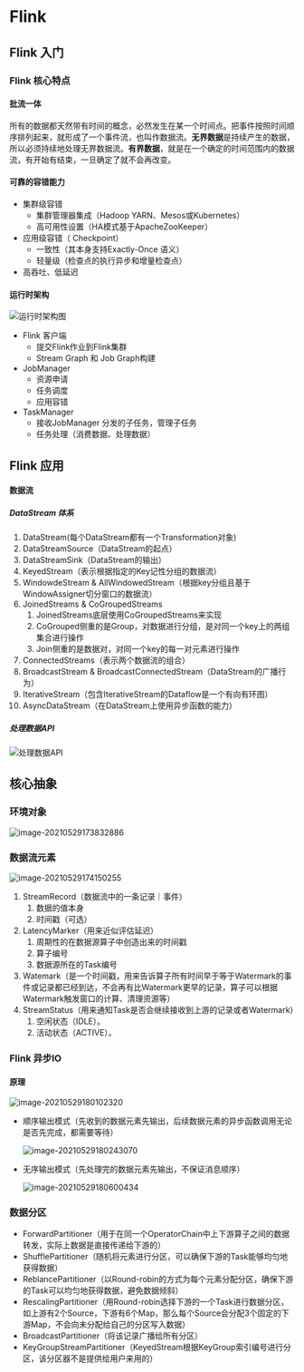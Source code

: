 # Flink

## Flink 入门

### Flink 核心特点

#### 批流一体

所有的数据都天然带有时间的概念，必然发生在某一个时间点。把事件按照时间顺序排列起来，就形成了一个事件流，也叫作数据流。**无界数据**是持续产生的数据，所以必须持续地处理无界数据流。**有界数据**，就是在一个确定的时间范围内的数据流，有开始有结束，一旦确定了就不会再改变。

#### 可靠的容错能力

- 集群级容错
  - 集群管理器集成（Hadoop YARN、Mesos或Kubernetes）
  - 高可用性设置（HA模式基于ApacheZooKeeper）
- 应用级容错（ Checkpoint）
  - 一致性（其本身支持Exactly-Once 语义）
  - 轻量级（检查点的执行异步和增量检查点）
- 高吞吐、低延迟

#### 运行时架构

![运行时架构图](imges/image-20210529162511187.png)

- Flink 客户端
  - 提交Flink作业到Flink集群
  - Stream Graph 和 Job Graph构建
- JobManager
  - 资源申请
  - 任务调度
  - 应用容错
- TaskManager
  - 接收JobManager 分发的子任务，管理子任务
  - 任务处理（消费数据、处理数据）

##  Flink 应用

#### 数据流

##### DataStream 体系

1. DataStream(每个DataStream都有一个Transformation对象)
2. DataStreamSource（DataStream的起点）
3. DataStreamSink（DataStream的输出）
4. KeyedStream（表示根据指定的Key记性分组的数据流）
5. WindowdeStream & AllWindowedStream（根据key分组且基于WindowAssigner切分窗口的数据流）
6. JoinedStreams & CoGroupedStreams
   1. JoinedStreams底层使用CoGroupedStreams来实现
   2. CoGrouped侧重的是Group，对数据进行分组，是对同一个key上的两组集合进行操作
   3. Join侧重的是数据对，对同一个key的每一对元素进行操作
7. ConnectedStreams（表示两个数据流的组合）
8. BroadcastStream & BroadcastConnectedStream（DataStream的广播行为）
9. IterativeStream（包含IterativeStream的Dataflow是一个有向有环图）
10. AsyncDataStream（在DataStream上使用异步函数的能力）

##### 处理数据API

![处理数据API](imges/image-20210529172714915.png)



## 核心抽象

### 环境对象

![image-20210529173832886](imges/image-20210529173832886.png)

### 数据流元素

![image-20210529174150255](imges/image-20210529174150255.png)

1. StreamRecord（数据流中的一条记录｜事件）
   1. 数据的值本身
   2. 时间戳（可选）
2. LatencyMarker（用来近似评估延迟）
   1. 周期性的在数据源算子中创造出来的时间戳
   2. 算子编号
   3. 数据源所在的Task编号
3. Watemark（是一个时间戳，用来告诉算子所有时间早于等于Watermark的事件或记录都已经到达，不会再有比Watermark更早的记录，算子可以根据Watermark触发窗口的计算、清理资源等）
4. StreamStatus（用来通知Task是否会继续接收到上游的记录或者Watermark）
   1. 空闲状态（IDLE）。
   2. 活动状态（ACTIVE）。

###  Flink 异步IO

#### 原理

![image-20210529180102320](imges/image-20210529180102320.png)

- 顺序输出模式（先收到的数据元素先输出，后续数据元素的异步函数调用无论是否先完成，都需要等待）

  ![image-20210529180243070](imges/image-20210529180243070.png)

- 无序输出模式（先处理完的数据元素先输出，不保证消息顺序）

  ![image-20210529180600434](imges/image-20210529180600434.png)

### 数据分区

- ForwardPartitioner（用于在同一个OperatorChain中上下游算子之间的数据转发，实际上数据是直接传递给下游的）
- ShufflePartitioner（随机将元素进行分区，可以确保下游的Task能够均匀地获得数据）
- ReblancePartitioner（以Round-robin的方式为每个元素分配分区，确保下游的Task可以均匀地获得数据，避免数据倾斜）
- RescalingPartitioner（用Round-robin选择下游的一个Task进行数据分区，如上游有2个Source，下游有6个Map，那么每个Source会分配3个固定的下游Map，不会向未分配给自己的分区写入数据）
- BroadcastPartitioner（将该记录广播给所有分区）
- KeyGroupStreamPartitioner（KeyedStream根据KeyGroup索引编号进行分区，该分区器不是提供给用户来用的）